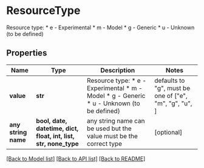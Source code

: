 # ResourceType

Resource type:  * e - Experimental  * m - Model  * g - Generic  * u - Unknown (to be defined) 

## Properties
Name | Type | Description | Notes
------------ | ------------- | ------------- | -------------
**value** | **str** | Resource type:  * e - Experimental  * m - Model  * g - Generic  * u - Unknown (to be defined)  | defaults to "g",  must be one of ["e", "m", "g", "u", ]
**any string name** | **bool, date, datetime, dict, float, int, list, str, none_type** | any string name can be used but the value must be the correct type | [optional]

[[Back to Model list]](../README.md#documentation-for-models) [[Back to API list]](../README.md#documentation-for-api-endpoints) [[Back to README]](../README.md)


